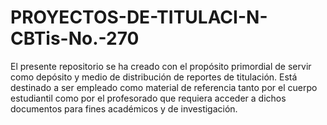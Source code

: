 # PROYECTOS-DE-TITULACI-N-CBTis-No.-270
El presente repositorio se ha creado con el propósito primordial de servir como depósito y medio de distribución de reportes de titulación. Está destinado a ser empleado como material de referencia tanto por el cuerpo estudiantil como por el profesorado que requiera acceder a dichos documentos para fines académicos y de investigación.
